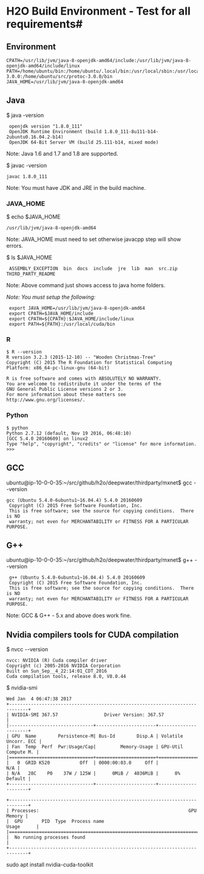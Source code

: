 # H2O Build Environment - Test for all requirements#

## Environment ##

```
CPATH=/usr/lib/jvm/java-8-openjdk-amd64/include:/usr/lib/jvm/java-8-openjdk-amd64/include/linux
PATH=/home/ubuntu/bin:/home/ubuntu/.local/bin:/usr/local/sbin:/usr/local/bin:/usr/sbin:/usr/bin:/sbin:/bin:/usr/games:/usr/local/games:/snap/bin:/home/ubuntu/src/protoc-3.0.0:/home/ubuntu/src/protoc-3.0.0/bin
JAVA_HOME=/usr/lib/jvm/java-8-openjdk-amd64
```

## Java ##
$ java -version
```
 openjdk version "1.8.0_111"
 OpenJDK Runtime Environment (build 1.8.0_111-8u111-b14-2ubuntu0.16.04.2-b14)
 OpenJDK 64-Bit Server VM (build 25.111-b14, mixed mode)
```

Note: Java 1.6 and 1.7 and 1.8 are supported. 

$ javac -version
```
javac 1.8.0_111
```

Note: You must have JDK and JRE in the build machine. 

### JAVA_HOME ###

$ echo $JAVA_HOME
```
/usr/lib/jvm/java-8-openjdk-amd64
```

Note: JAVA_HOME must need to set otherwise javacpp step will show errors.

$ ls $JAVA_HOME
```
 ASSEMBLY_EXCEPTION  bin  docs  include  jre  lib  man  src.zip  THIRD_PARTY_README
``` 

 Note: Above command just shows access to java home folders. 

*Note: You must setup the following:*

```
 export JAVA_HOME=/usr/lib/jvm/java-8-openjdk-amd64
 export CPATH=$JAVA_HOME/include
 export CPATH=${CPATH}:$JAVA_HOME/include/linux
 export PATH=${PATH}:/usr/local/cuda/bin
```

### R  ###

```
$ R --version
R version 3.2.3 (2015-12-10) -- "Wooden Christmas-Tree"
Copyright (C) 2015 The R Foundation for Statistical Computing
Platform: x86_64-pc-linux-gnu (64-bit)

R is free software and comes with ABSOLUTELY NO WARRANTY.
You are welcome to redistribute it under the terms of the
GNU General Public License versions 2 or 3.
For more information about these matters see
http://www.gnu.org/licenses/.
```

### Python ###

```
$ python
Python 2.7.12 (default, Nov 19 2016, 06:48:10)
[GCC 5.4.0 20160609] on linux2
Type "help", "copyright", "credits" or "license" for more information.
>>>
```

## GCC ## 

ubuntu@ip-10-0-0-35:~/src/github/h2o/deepwater/thirdparty/mxnet$ gcc --version
```
gcc (Ubuntu 5.4.0-6ubuntu1~16.04.4) 5.4.0 20160609
 Copyright (C) 2015 Free Software Foundation, Inc.
 This is free software; see the source for copying conditions.  There is NO
 warranty; not even for MERCHANTABILITY or FITNESS FOR A PARTICULAR PURPOSE.
```

## G++ ##

ubuntu@ip-10-0-0-35:~/src/github/h2o/deepwater/thirdparty/mxnet$ g++ --version
```
 g++ (Ubuntu 5.4.0-6ubuntu1~16.04.4) 5.4.0 20160609
 Copyright (C) 2015 Free Software Foundation, Inc.
 This is free software; see the source for copying conditions.  There is NO
 warranty; not even for MERCHANTABILITY or FITNESS FOR A PARTICULAR PURPOSE.
```

Note: GCC & G++ - 5.x and above does work fine. 

## Nvidia compilers tools for CUDA compilation ##

$ nvcc --version
```
nvcc: NVIDIA (R) Cuda compiler driver
Copyright (c) 2005-2016 NVIDIA Corporation
Built on Sun_Sep__4_22:14:01_CDT_2016
Cuda compilation tools, release 8.0, V8.0.44
```

$ nvidia-smi
```
Wed Jan  4 06:47:38 2017
+-----------------------------------------------------------------------------+
| NVIDIA-SMI 367.57                 Driver Version: 367.57                    |
|-------------------------------+----------------------+----------------------+
| GPU  Name        Persistence-M| Bus-Id        Disp.A | Volatile Uncorr. ECC |
| Fan  Temp  Perf  Pwr:Usage/Cap|         Memory-Usage | GPU-Util  Compute M. |
|===============================+======================+======================|
|   0  GRID K520           Off  | 0000:00:03.0     Off |                  N/A |
| N/A   28C    P0    37W / 125W |      0MiB /  4036MiB |      0%      Default |
+-------------------------------+----------------------+----------------------+

+-----------------------------------------------------------------------------+
| Processes:                                                       GPU Memory |
|  GPU       PID  Type  Process name                               Usage      |
|=============================================================================|
|  No running processes found                                                 |
+-----------------------------------------------------------------------------+
```

sudo apt install nvidia-cuda-toolkit
